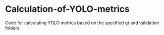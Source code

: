 # Calculation-of-YOLO-metrics
Code for calculating YOLO metrics based on the specified gt and validation folders
